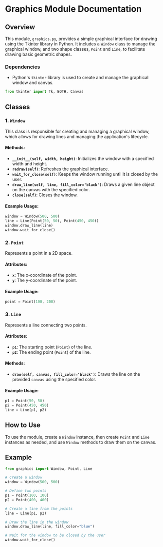 # Graphics Module Documentation

## Overview

This module, `graphics.py`, provides a simple graphical interface for drawing using the Tkinter library in Python. It includes a `Window` class to manage the graphical window, and two shape classes, `Point` and `Line`, to facilitate drawing basic geometric shapes.

### Dependencies

- Python's `tkinter` library is used to create and manage the graphical window and canvas.

```python
from tkinter import Tk, BOTH, Canvas
```

## Classes

### 1. `Window`

This class is responsible for creating and managing a graphical window, which allows for drawing lines and managing the application's lifecycle.

#### Methods:

- **`__init__(self, width, height)`**: Initializes the window with a specified width and height.
- **`redraw(self)`**: Refreshes the graphical interface.
- **`wait_for_close(self)`**: Keeps the window running until it is closed by the user.
- **`draw_line(self, line, fill_color='black')`**: Draws a given line object on the canvas with the specified color.
- **`close(self)`**: Closes the window.

#### Example Usage:

```python
window = Window(500, 500)
line = Line(Point(50, 50), Point(450, 450))
window.draw_line(line)
window.wait_for_close()
```

### 2. `Point`

Represents a point in a 2D space.

#### Attributes:

- **`x`**: The x-coordinate of the point.
- **`y`**: The y-coordinate of the point.

#### Example Usage:

```python
point = Point(100, 200)
```

### 3. `Line`

Represents a line connecting two points.

#### Attributes:

- **`p1`**: The starting point (`Point`) of the line.
- **`p2`**: The ending point (`Point`) of the line.

#### Methods:

- **`draw(self, canvas, fill_color='black')`**: Draws the line on the provided `canvas` using the specified color.

#### Example Usage:

```python
p1 = Point(50, 50)
p2 = Point(450, 450)
line = Line(p1, p2)
```

## How to Use

To use the module, create a `Window` instance, then create `Point` and `Line` instances as needed, and use `Window` methods to draw them on the canvas.

## Example

```python
from graphics import Window, Point, Line

# Create a window
window = Window(500, 500)

# Define two points
p1 = Point(100, 100)
p2 = Point(400, 400)

# Create a line from the points
line = Line(p1, p2)

# Draw the line in the window
window.draw_line(line, fill_color="blue")

# Wait for the window to be closed by the user
window.wait_for_close()
```

